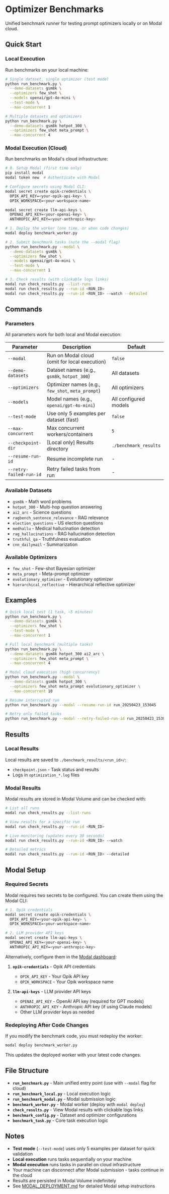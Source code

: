 # Optimizer Benchmarks

Unified benchmark runner for testing prompt optimizers locally or on Modal cloud.

## Quick Start

### Local Execution

Run benchmarks on your local machine:

```bash
# Single dataset, single optimizer (test mode)
python run_benchmark.py \
  --demo-datasets gsm8k \
  --optimizers few_shot \
  --models openai/gpt-4o-mini \
  --test-mode \
  --max-concurrent 1

# Multiple datasets and optimizers
python run_benchmark.py \
  --demo-datasets gsm8k hotpot_300 \
  --optimizers few_shot meta_prompt \
  --max-concurrent 4
```

### Modal Execution (Cloud)

Run benchmarks on Modal's cloud infrastructure:

```bash
# 0. Setup Modal (first time only)
pip install modal
modal token new  # Authenticate with Modal

# Configure secrets using Modal CLI:
modal secret create opik-credentials \
  OPIK_API_KEY=<your-opik-api-key> \
  OPIK_WORKSPACE=<your-workspace-name>

modal secret create llm-api-keys \
  OPENAI_API_KEY=<your-openai-key> \
  ANTHROPIC_API_KEY=<your-anthropic-key>

# 1. Deploy the worker (one time, or when code changes)
modal deploy benchmark_worker.py

# 2. Submit benchmark tasks (note the --modal flag)
python run_benchmark.py --modal \
  --demo-datasets gsm8k \
  --optimizers few_shot \
  --models openai/gpt-4o-mini \
  --test-mode \
  --max-concurrent 1

# 3. Check results (with clickable logs links)
modal run check_results.py --list-runs
modal run check_results.py --run-id <RUN_ID>
modal run check_results.py --run-id <RUN_ID> --watch --detailed
```

## Commands

### Parameters

All parameters work for both local and Modal execution:

| Parameter | Description | Default |
|-----------|-------------|---------|
| `--modal` | Run on Modal cloud (omit for local execution) | `false` |
| `--demo-datasets` | Dataset names (e.g., `gsm8k`, `hotpot_300`) | All datasets |
| `--optimizers` | Optimizer names (e.g., `few_shot`, `meta_prompt`) | All optimizers |
| `--models` | Model names (e.g., `openai/gpt-4o-mini`) | All configured models |
| `--test-mode` | Use only 5 examples per dataset (fast) | `false` |
| `--max-concurrent` | Max concurrent workers/containers | `5` |
| `--checkpoint-dir` | [Local only] Results directory | `./benchmark_results` |
| `--resume-run-id` | Resume incomplete run | - |
| `--retry-failed-run-id` | Retry failed tasks from run | - |

### Available Datasets

- `gsm8k` - Math word problems
- `hotpot_300` - Multi-hop question answering
- `ai2_arc` - Science questions
- `ragbench_sentence_relevance` - RAG relevance
- `election_questions` - US election questions
- `medhallu` - Medical hallucination detection
- `rag_hallucinations` - RAG hallucination detection
- `truthful_qa` - Truthfulness evaluation
- `cnn_dailymail` - Summarization

### Available Optimizers

- `few_shot` - Few-shot Bayesian optimizer
- `meta_prompt` - Meta-prompt optimizer
- `evolutionary_optimizer` - Evolutionary optimizer
- `hierarchical_reflective` - Hierarchical reflective optimizer

## Examples

```bash
# Quick local test (1 task, ~5 minutes)
python run_benchmark.py \
  --demo-datasets gsm8k \
  --optimizers few_shot \
  --test-mode \
  --max-concurrent 1

# Full local benchmark (multiple tasks)
python run_benchmark.py \
  --demo-datasets gsm8k hotpot_300 ai2_arc \
  --optimizers few_shot meta_prompt \
  --max-concurrent 4

# Modal cloud execution (high concurrency)
python run_benchmark.py --modal \
  --demo-datasets gsm8k hotpot_300 \
  --optimizers few_shot meta_prompt evolutionary_optimizer \
  --max-concurrent 10

# Resume interrupted run
python run_benchmark.py --modal --resume-run-id run_20250423_153045

# Retry only failed tasks
python run_benchmark.py --modal --retry-failed-run-id run_20250423_153045
```

## Results

### Local Results

Local results are saved to `./benchmark_results/<run_id>/`:
- `checkpoint.json` - Task status and results
- Logs in `optimization_*.log` files

### Modal Results

Modal results are stored in Modal Volume and can be checked with:

```bash
# List all runs
modal run check_results.py --list-runs

# View results for a specific run
modal run check_results.py --run-id <RUN_ID>

# Live monitoring (updates every 30 seconds)
modal run check_results.py --run-id <RUN_ID> --watch

# Detailed metrics
modal run check_results.py --run-id <RUN_ID> --detailed
```

## Modal Setup

### Required Secrets

Modal requires two secrets to be configured. You can create them using the Modal CLI:

```bash
# 1. Opik credentials
modal secret create opik-credentials \
  OPIK_API_KEY=<your-opik-api-key> \
  OPIK_WORKSPACE=<your-workspace-name>

# 2. LLM provider API keys
modal secret create llm-api-keys \
  OPENAI_API_KEY=<your-openai-key> \
  ANTHROPIC_API_KEY=<your-anthropic-key>
```

Alternatively, configure them in the [Modal dashboard](https://modal.com/secrets):

1. **`opik-credentials`** - Opik API credentials
   - `OPIK_API_KEY` - Your Opik API key
   - `OPIK_WORKSPACE` - Your Opik workspace name

2. **`llm-api-keys`** - LLM provider API keys
   - `OPENAI_API_KEY` - OpenAI API key (required for GPT models)
   - `ANTHROPIC_API_KEY` - Anthropic API key (if using Claude models)
   - Other LLM provider keys as needed

### Redeploying After Code Changes

If you modify the benchmark code, you must redeploy the worker:

```bash
modal deploy benchmark_worker.py
```

This updates the deployed worker with your latest code changes.

## File Structure

- **`run_benchmark.py`** - Main unified entry point (use with `--modal` flag for cloud)
- **`run_benchmark_local.py`** - Local execution logic
- **`run_benchmark_modal.py`** - Modal submission logic
- **`benchmark_worker.py`** - Modal worker (deploy with `modal deploy`)
- **`check_results.py`** - View Modal results with clickable logs links
- **`benchmark_config.py`** - Dataset and optimizer configurations
- **`benchmark_task.py`** - Core task execution logic

## Notes

- **Test mode** (`--test-mode`) uses only 5 examples per dataset for quick validation
- **Local execution** runs tasks sequentially on your machine
- **Modal execution** runs tasks in parallel on cloud infrastructure
- Your machine can disconnect after Modal submission - tasks continue in the cloud
- Results are persisted in Modal Volume indefinitely
- See [MODAL_DEPLOYMENT.md](MODAL_DEPLOYMENT.md) for detailed Modal setup instructions
